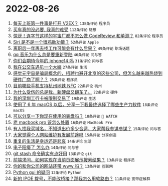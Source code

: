 # 2022-08-26

1. [每天上班第一件事是打开 V2EX？](https://www.v2ex.com/t/875501) `138条评论` `程序员`
1. [买车真的没必要, 我真的难受](https://www.v2ex.com/t/875520) `112条评论` `随想`
1. [惊讶！连字节这样的宇宙厂都不怎么做 CodeReview 和单测？](https://www.v2ex.com/t/875493) `82条评论` `程序员`
1. [Siri 是不是一个很鸡肋功能？](https://www.v2ex.com/t/875568) `52条评论` `Apple`
1. [离职后一年再去找工作可能会有什么后果？](https://www.v2ex.com/t/875488) `49条评论` `职场话题`
1. [qq 音乐为什么总是要重新登陆](https://www.v2ex.com/t/875487) `46条评论` `问与答`
1. [你们会期待今年的 iphone14 吗](https://www.v2ex.com/t/875562) `31条评论` `问与答`
1. [我在公交车遇见一个大姨](https://www.v2ex.com/t/875539) `27条评论` `生活`
1. [感觉元宇宙是骗局概念的，招聘也避开北京的这些公司，但怎么越来越热烧到硬件厂商了啊？？](https://www.v2ex.com/t/875575) `25条评论` `程序员`
1. [目前哪些手机支持杭州地铁 NFC](https://www.v2ex.com/t/875577) `22条评论` `杭州`
1. [为什么受伤的总是我，新硬盘又翻车了。](https://www.v2ex.com/t/875543) `22条评论` `硬件`
1. [我的深圳工行卡被限制交易了](https://www.v2ex.com/t/875517) `19条评论` `生活`
1. [使用了 6 年 macOS 以后，分享一下我最终选择了哪些生产力软件](https://www.v2ex.com/t/875619) `18条评论` `macOS`
1. [可以分享一下你现在使用的表盘吗？](https://www.v2ex.com/t/875533) `18条评论` ` WATCH`
1. [老 macbook pro 该怎么处置](https://www.v2ex.com/t/875553) `16条评论` `MacBook Pro`
1. [有人找我买域名，不知道出价多少合适，大家帮我参谋参谋？](https://www.v2ex.com/t/875597) `15条评论` `问与答`
1. [大家觉得个人网站维护有发展前途吗](https://www.v2ex.com/t/875552) `15条评论` `分享创造`
1. [重复的生活是幸运还是悲哀](https://www.v2ex.com/t/875550) `14条评论` `生活`
1. [电子阳痿了 怎么办](https://www.v2ex.com/t/875524) `14条评论` `问与答`
1. [git stash 命令确实有点好用](https://www.v2ex.com/t/875573) `13条评论` `git`
1. [前端求问，如何实现在当前页面展示搜索结果？](https://www.v2ex.com/t/875535) `13条评论` `程序员`
1. [你的和你公司的网站还带 www 吗？](https://www.v2ex.com/t/875481) `13条评论` `互联网`
1. [Python gui 的疑问](https://www.v2ex.com/t/875625) `12条评论` `Python`
1. [新的 IPOE 拨号，不能改桥接？那我怎么用软路由？](https://www.v2ex.com/t/875574) `11条评论` `宽带症候群`
